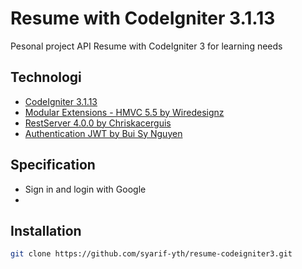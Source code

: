# Resume with CodeIgniter 3.1.13

Pesonal project API Resume with CodeIgniter 3 for learning needs

## Technologi

- [CodeIgniter 3.1.13](https://github.com/bcit-ci/CodeIgniter)
- [Modular Extensions - HMVC 5.5 by Wiredesignz](https://bitbucket.org/wiredesignz/codeigniter-modular-extensions-hmvc)
- [RestServer 4.0.0 by Chriskacerguis](https://github.com/chriskacerguis/codeigniter-restserver)
- [Authentication JWT by Bui Sy Nguyen](https://github.com/firebase/php-jwt)

## Specification

- Sign in and login with Google
- 

## Installation

```sh
git clone https://github.com/syarif-yth/resume-codeigniter3.git
```

